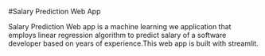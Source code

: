 #Salary Prediction Web App

Salary Prediction Web app is a machine learning we application that employs linear regression algorithm to predict salary of a software developer based on years of experience.This web app is built with streamlit.
